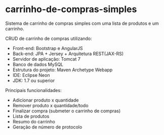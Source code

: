 # carrinho-de-compras-simples
Sistema de carrinho de compras simples com uma lista de produtos e um carrinho.

CRUD de carrinho de compras utilizando:
<ul>
<li>Front-end: Bootstrap e AngularJS</li>
<li>Back-end: JPA + Jersey + Arquitetura REST(JAX-RS)</li>
<li>Servidor de aplicação: Tomcat 7</li>
<li>Banco de dados MySQL</li>
<li>Estrutura do projeto: Maven Archetype Webapp</li>
<li>IDE: Eclipse Neon</li>
<li>JDK: 1.7 ou superior</li>
</ul>

Principais funcionalidades:

<ul>
<li>Adicionar produto x quantidade</li>
<li>Remover produto x quantidade/todo</li>
<li>Finalizar compra (submeter o carrinho de compras)</li>
<li>Lista de produtos</li>
<li>Resumo do carrinho</li>
<li>Geração de número de protocolo</li>
</ul>

